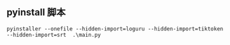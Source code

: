 ## pyinstall 脚本

`pyinstaller --onefile --hidden-import=loguru --hidden-import=tiktoken --hidden-import=srt  .\main.py`

